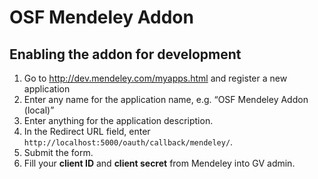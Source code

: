 # OSF Mendeley Addon

## Enabling the addon for development

1. Go to http://dev.mendeley.com/myapps.html and register a new application
2. Enter any name for the application name, e.g. “OSF Mendeley Addon (local)”
3. Enter anything for the application description.
4. In the Redirect URL field, enter `http://localhost:5000/oauth/callback/mendeley/`.
5. Submit the form.
7. Fill your **client ID** and **client secret** from Mendeley into GV admin.

